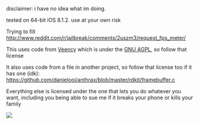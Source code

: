 disclaimer: i have no idea what im doing.

tested on 64-bit iOS 8.1.2. use at your own risk

Trying to fill http://www.reddit.com/r/jailbreak/comments/2uszm3/request_fps_meter/

This uses code from [Veency](http://gitweb.saurik.com/veency.git) which is under the [GNU AGPL](http://gitweb.saurik.com/veency.git/blob/HEAD:/COPYING), so follow that license

It also uses code from a file in another project, so follow that license too if it has one (idk): https://github.com/danielooi/anthrax/blob/master/rdkit/framebuffer.c

Everything else is licensed under the one that lets you do whatever you want, including you being able to sue me if it breaks your phone or kills your family

![](https://github.com/rweichler/fpsmeter/raw/master/screen.jpg)
